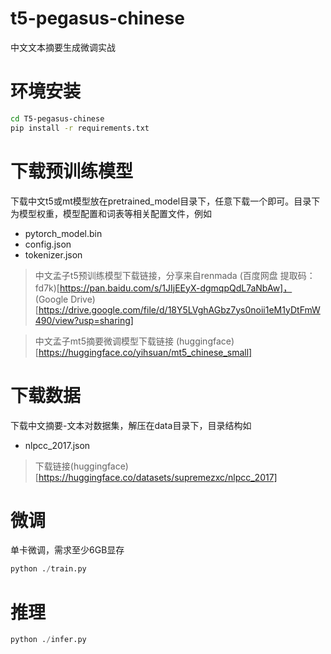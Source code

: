 # t5-pegasus-chinese
中文文本摘要生成微调实战

# 环境安装
```bash
cd T5-pegasus-chinese
pip install -r requirements.txt
```

# 下载预训练模型
下载中文t5或mt模型放在pretrained_model目录下，任意下载一个即可。目录下为模型权重，模型配置和词表等相关配置文件，例如
   - pytorch_model.bin
   - config.json
   - tokenizer.json  
   
   > 中文孟子t5预训练模型下载链接，分享来自renmada
   (百度网盘 提取码：fd7k)[https://pan.baidu.com/s/1JIjEEyX-dgmqpQdL7aNbAw]，
   (Google Drive)[https://drive.google.com/file/d/18Y5LVghAGbz7ys0noii1eM1yDtFmW490/view?usp=sharing]
   
   > 中文孟子mt5摘要微调模型下载链接
   (huggingface)[https://huggingface.co/yihsuan/mt5_chinese_small]

# 下载数据
下载中文摘要-文本对数据集，解压在data目录下，目录结构如
   - nlpcc_2017.json
   > 下载链接(huggingface)[https://huggingface.co/datasets/supremezxc/nlpcc_2017]


# 微调
单卡微调，需求至少6GB显存
```python
python ./train.py
```

# 推理 
```python
python ./infer.py
```